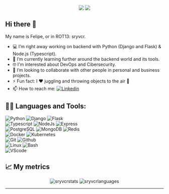 <div align="center">
    <img src="https://img.shields.io/badge/sryvcr-v1.1.0-green">
    <img src="https://img.shields.io/github/stars/sryvcr?style=flat">
</div>

## Hi there 👋

My name is Felipe, or in ROT13: sryvcr.  

- 💻 I’m right away working on backend with Python (Django and Flask) & Node.js (Typescript).
- 🌱 I’m currently learning further around the backend world and its tools.
- 🤓 I'm interested about DevOps and Cibersecurity.
- 🦾 I’m looking to collaborate with other people in personal and business projects.
- ⚡ Fun fact: I ❤️ juggling and throwing objects to the air 🤹
- 📫 How to reach me: [![Linkedin](https://img.shields.io/badge/LinkedIn-0077B5?style=flat-square&logo=Linkedin&logoColor=white)](https://www.linkedin.com/in/felipegonzalezs/)

## 🧑‍💻 Languages and Tools:

![Python](https://img.shields.io/badge/python-%2314354C.svg?style=for-the-badge&logo=python&logoColor=white)
![Django](https://img.shields.io/badge/django-%23092E20.svg?style=for-the-badge&logo=django&logoColor=white)
![Flask](https://img.shields.io/badge/flask-black.svg?style=for-the-badge&logo=flask&logoColor=white)  
![Typescript](https://img.shields.io/badge/typescript-007acc.svg?style=for-the-badge&logo=typescript&logoColor=white)
![NodeJs](https://img.shields.io/badge/node.js-679e63.svg?style=for-the-badge&logo=node.js&logoColor=white)
![Express](https://img.shields.io/badge/express-black.svg?style=for-the-badge&logo=express&logoColor=white)  
![PostgreSQL](https://img.shields.io/badge/postgresql-336791.svg?style=for-the-badge&logo=postgresql&logoColor=white)
![MongoDB](https://img.shields.io/badge/mongodb-13aa52.svg?style=for-the-badge&logo=mongodb&logoColor=white)
![Redis](https://img.shields.io/badge/redis-a51f17.svg?style=for-the-badge&logo=redis&logoColor=white)  
![Docker](https://img.shields.io/badge/docker-099cec.svg?style=for-the-badge&logo=docker&logoColor=white)
![Kubernetes](https://img.shields.io/badge/kubernetes-346ee5.svg?style=for-the-badge&logo=kubernetes&logoColor=white)  
![Git](https://img.shields.io/badge/git-%23F05033.svg?style=for-the-badge&logo=git&logoColor=white)
![Github](https://img.shields.io/badge/github-%23121011.svg?style=for-the-badge&logo=github&logoColor=white)  
![Linux](https://img.shields.io/badge/Linux-FCC624?style=for-the-badge&logo=linux&logoColor=black)
![Bash](https://img.shields.io/badge/bash-2c3539.svg?style=for-the-badge&logo=gnu-bash&logoColor=white)  
![VScode](https://img.shields.io/badge/VisualStudioCode-0078d7.svg?style=for-the-badge&logo=visual-studio-code&logoColor=white)  

## 📈 My metrics

<div align="center">
    <span><img src="https://github-readme-stats.vercel.app/api?username=sryvcr&show_icons=true&theme=highcontrast" alt="sryvcrstats"/></span>
    <span><a href="#" height=5000000 width=500000></a></span>
    <span><img src="https://github-readme-stats.vercel.app/api/top-langs/?username=sryvcr&show_icons=true&theme=highcontrast" alt="sryvcrlanguages"/></span>
</div>

---